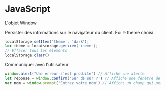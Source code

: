 # JavaScript
L'objet Window

Persister des informations sur le navigateur du client. Ex: le thème choisi

```js
localStorage.setItem('theme', 'dark');
let theme = localStorage.getItem('theme');
// Effacer tous les éléments
localStorage.clear()
```

Communiquer avec l'utilisateur 
```js
window.alert("Une erreur s'est produite") // Affiche une alerte 
let reponse = window.confirm('Sûr de sûr ?') // Affiche une fenêtre de confirmation et renvoie un booleen
var nom = window.prompt('Entrez votre nom') // Affiche un champ qui permet de rentrer une valeur
```